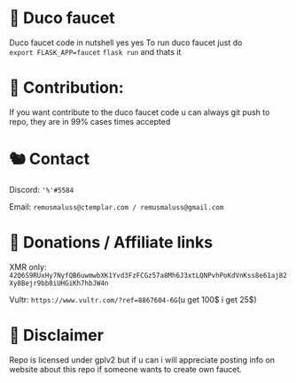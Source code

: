 

# 🐔 Duco faucet
Duco faucet code in nutshell yes yes
To run duco faucet just do  
`export FLASK_APP=faucet`
`flask run`
and thats it

# 🐠 Contribution:
If you want contribute to the duco faucet code u can always git push to repo, they are in 99% cases times accepted

# 🐿️ Contact 

Discord: `'%'#5584`

Email: `remusmaluss@ctemplar.com / remusmaluss@gmail.com` 

# 🐋 Donations / Affiliate links
XMR only: `42Q6S9RUxHy7NyfQB6uwmwbXK1Yvd3FzFCGz57a8Mh6J3xtLQNPvhPoKdVnKss8e61aj82Xy8Bejr9bb8iUHGiKh7hbJW4n `

Vultr: `https://www.vultr.com/?ref=8867604-6G`(u get 100$ i get 25$)

# 🐇 Disclaimer

Repo is licensed under gplv2 but if u can i will appreciate posting info on website about this repo if someone wants to create own faucet.
